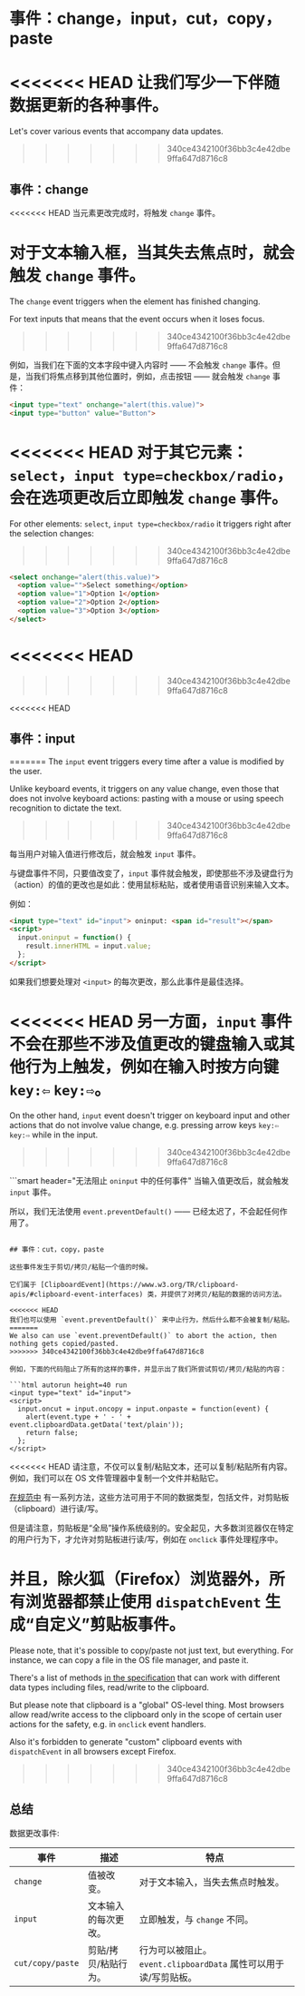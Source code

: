 # 事件：change，input，cut，copy，paste

<<<<<<< HEAD
让我们写少一下伴随数据更新的各种事件。
=======
Let's cover various events that accompany data updates.
>>>>>>> 340ce4342100f36bb3c4e42dbe9ffa647d8716c8

## 事件：change

<<<<<<< HEAD
当元素更改完成时，将触发 `change` 事件。

对于文本输入框，当其失去焦点时，就会触发 `change` 事件。
=======
The `change` event triggers when the element has finished changing.

For text inputs that means that the event occurs when it loses focus.
>>>>>>> 340ce4342100f36bb3c4e42dbe9ffa647d8716c8

例如，当我们在下面的文本字段中键入内容时 —— 不会触发 `change` 事件。但是，当我们将焦点移到其他位置时，例如，点击按钮 —— 就会触发 `change` 事件：

```html autorun height=40 run
<input type="text" onchange="alert(this.value)">
<input type="button" value="Button">
```

<<<<<<< HEAD
对于其它元素：`select`，`input type=checkbox/radio`，会在选项更改后立即触发 `change` 事件。
=======
For other elements: `select`, `input type=checkbox/radio` it triggers right after the selection changes:
>>>>>>> 340ce4342100f36bb3c4e42dbe9ffa647d8716c8

```html autorun height=40 run
<select onchange="alert(this.value)">
  <option value="">Select something</option>
  <option value="1">Option 1</option>
  <option value="2">Option 2</option>
  <option value="3">Option 3</option>
</select>
```
<<<<<<< HEAD
=======

>>>>>>> 340ce4342100f36bb3c4e42dbe9ffa647d8716c8


<<<<<<< HEAD
## 事件：input
=======
The `input` event triggers every time after a value is modified by the user.

Unlike keyboard events, it triggers on any value change, even those that does not involve keyboard actions: pasting with a mouse or using speech recognition to dictate the text.
>>>>>>> 340ce4342100f36bb3c4e42dbe9ffa647d8716c8

每当用户对输入值进行修改后，就会触发 `input` 事件。

与键盘事件不同，只要值改变了，`input` 事件就会触发，即使那些不涉及键盘行为（action）的值的更改也是如此：使用鼠标粘贴，或者使用语音识别来输入文本。

例如：

```html autorun height=40 run
<input type="text" id="input"> oninput: <span id="result"></span>
<script>
  input.oninput = function() {
    result.innerHTML = input.value;
  };
</script>
```

如果我们想要处理对 `<input>` 的每次更改，那么此事件是最佳选择。

<<<<<<< HEAD
另一方面，`input` 事件不会在那些不涉及值更改的键盘输入或其他行为上触发，例如在输入时按方向键 `key:⇦` `key:⇨`。
=======
On the other hand, `input` event doesn't trigger on keyboard input and other actions that do not involve value change, e.g. pressing arrow keys `key:⇦` `key:⇨` while in the input.
>>>>>>> 340ce4342100f36bb3c4e42dbe9ffa647d8716c8

```smart header="无法阻止 `oninput` 中的任何事件"
当输入值更改后，就会触发 `input` 事件。

所以，我们无法使用 `event.preventDefault()` —— 已经太迟了，不会起任何作用了。
```

## 事件：cut，copy，paste

这些事件发生于剪切/拷贝/粘贴一个值的时候。

它们属于 [ClipboardEvent](https://www.w3.org/TR/clipboard-apis/#clipboard-event-interfaces) 类，并提供了对拷贝/粘贴的数据的访问方法。

<<<<<<< HEAD
我们也可以使用 `event.preventDefault()` 来中止行为，然后什么都不会被复制/粘贴。
=======
We also can use `event.preventDefault()` to abort the action, then nothing gets copied/pasted.
>>>>>>> 340ce4342100f36bb3c4e42dbe9ffa647d8716c8

例如，下面的代码阻止了所有的这样的事件，并显示出了我们所尝试剪切/拷贝/粘贴的内容：

```html autorun height=40 run
<input type="text" id="input">
<script>
  input.oncut = input.oncopy = input.onpaste = function(event) {
    alert(event.type + ' - ' + event.clipboardData.getData('text/plain'));
    return false;
  };
</script>
```

<<<<<<< HEAD
请注意，不仅可以复制/粘贴文本，还可以复制/粘贴所有内容。例如，我们可以在 OS 文件管理器中复制一个文件并粘贴它。

[在规范中](https://www.w3.org/TR/clipboard-apis/#dfn-datatransfer) 有一系列方法，这些方法可用于不同的数据类型，包括文件，对剪贴板（clipboard）进行读/写。

但是请注意，剪贴板是“全局”操作系统级别的。安全起见，大多数浏览器仅在特定的用户行为下，才允许对剪贴板进行读/写，例如在 `onclick` 事件处理程序中。

并且，除火狐（Firefox）浏览器外，所有浏览器都禁止使用 `dispatchEvent` 生成“自定义”剪贴板事件。
=======
Please note, that it's possible to copy/paste not just text, but everything. For instance, we can copy a file in the OS file manager, and paste it.

There's a list of methods [in the specification](https://www.w3.org/TR/clipboard-apis/#dfn-datatransfer) that can work with different data types including files, read/write to the clipboard.

But please note that clipboard is a "global" OS-level thing. Most browsers allow read/write access to the clipboard only in the scope of certain user actions for the safety, e.g. in `onclick` event handlers.

Also it's forbidden to generate "custom" clipboard events with `dispatchEvent` in all browsers except Firefox.
>>>>>>> 340ce4342100f36bb3c4e42dbe9ffa647d8716c8

## 总结

数据更改事件:

| 事件 | 描述 | 特点 |
|---------|----------|-------------|
| `change`| 值被改变。 | 对于文本输入，当失去焦点时触发。 |
| `input` | 文本输入的每次更改。 | 立即触发，与 `change` 不同。 |
| `cut/copy/paste` | 剪贴/拷贝/粘贴行为。 | 行为可以被阻止。`event.clipboardData` 属性可以用于读/写剪贴板。 |
